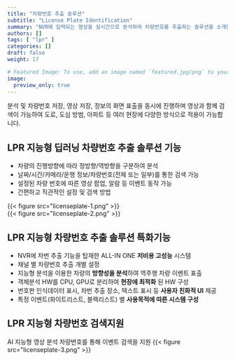 ```yaml
---
title: "차량번호 추출 솔루션"
subtitle: "License Plate Identification"
summary: "NVR에 입력되는 영상을 실시간으로 분석하여 차량번호를 추출하는 솔루션을 소개합니다."
authors: []
tags: [ "lpr" ]
categories: []
draft: false
weight: 17

# Featured Image: To use, add an image named `featured.jpg/png` to your page's folder.
image:
  preview_only: true
---
```


분석 및 차량번호 저장, 영상 저장, 정보의 화면 표출을 동시에 진행하며 영상과 함께 검색이 가능하여 도로, 도심 방범, 아파트 등 여러 현장에 다양한 방식으로 적용이 가능합니다.


## LPR 지능형 딥러닝 차량번호 추출 솔루션 기능

- 차량의 진행방향에 따라 정방향/역방향을 구분하여 분석
- 날짜/시간/카메라/운행 정보/차량번호(전체 또는 일부)를 통한 검색 가능
- 설정된 차량 번호에 따른 영상 팝업, 알람 등 이벤트 동작 가능
- 간편하고 직관적인 설정 및 검색 방법
<div class="container">
<div class="row">
<div class="col-12 col-sm-6">
{{< figure src="licenseplate-1.png" >}}
</div>
<div class="col-12 col-sm-6">
{{< figure src="licenseplate-2.png" >}}
</div>
</div>
</div>


## LPR 지능형 차량번호 추출 솔루션 특화기능
- NVR에 차번 추출 기능을 탑재한 ALL-IN ONE **저비용 고성능** 시스템
- 채널 별 차량번호 추출 개별 설정
- 지능형 분석을 이용한 차량의 **방향성을 분석**하여 역주행 차량 이벤트 표출
- 객체분석 HW를 CPU, GPU로 분리하여 **현장에 최적화** 된 HW 구성 
- 번호판 인식데이터 표시, 차번 추출 장소, 텍스트 표시 등 **사용자 친화적 UI** 제공
- 특정 이벤트(화이트리스트, 블랙리스트) 별 **사용목적에 따른 시스템 구성**



## LPR 지능형 차량번호 검색지원
AI 지능형 영상 분석 차량번호를 통해 이벤트 검색을 지원
{{< figure src="licenseplate-3.png" >}}